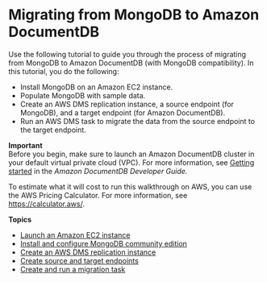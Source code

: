 # Migrating from MongoDB to Amazon DocumentDB<a name="chap-mongodb2documentdb"></a>

Use the following tutorial to guide you through the process of migrating from MongoDB to Amazon DocumentDB \(with MongoDB compatibility\)\. In this tutorial, you do the following:
+ Install MongoDB on an Amazon EC2 instance\.
+ Populate MongoDB with sample data\.
+ Create an AWS DMS replication instance, a source endpoint \(for MongoDB\), and a target endpoint \(for Amazon DocumentDB\)\.
+ Run an AWS DMS task to migrate the data from the source endpoint to the target endpoint\.

**Important**  
Before you begin, make sure to launch an Amazon DocumentDB cluster in your default virtual private cloud \(VPC\)\. For more information, see [Getting started](https://docs.aws.amazon.com/documentdb/latest/developerguide/getting-started.html) in the *Amazon DocumentDB Developer Guide\.* 

To estimate what it will cost to run this walkthrough on AWS, you can use the AWS Pricing Calculator\. For more information, see [https://calculator\.aws/](https://calculator.aws/)\.

**Topics**
+ [Launch an Amazon EC2 instance](chap-mongodb2documentdb.01.md)
+ [Install and configure MongoDB community edition](chap-mongodb2documentdb.02.md)
+ [Create an AWS DMS replication instance](chap-mongodb2documentdb.03.md)
+ [Create source and target endpoints](chap-mongodb2documentdb.04.md)
+ [Create and run a migration task](chap-mongodb2documentdb.05.md)